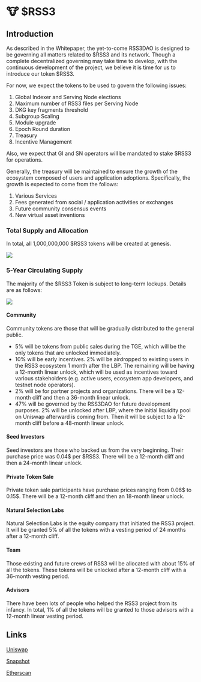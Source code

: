 # 🐮 $RSS3

## Introduction
As described in the Whitepaper, the yet-to-come RSS3DAO is designed to be governing all matters related to $RSS3 and its network. Though a complete decentralized governing may take time to develop, with the continuous development of the project, we believe it is time for us to introduce our token $RSS3.

For now, we expect the tokens to be used to govern the following issues:

1. Global Indexer and Serving Node elections
2. Maximum number of RSS3 files per Serving Node
3. DKG key fragments threshold
4. Subgroup Scaling
5. Module upgrade
6. Epoch Round duration
7. Treasury
8. Incentive Management

Also, we expect that GI and SN operators will be mandated to stake $RSS3 for operations.

Generally, the treasury will be maintained to ensure the growth of the ecosystem composed of
users and application adoptions. Specifically, the growth is expected to come from the follows:

1. Various Services
2. Fees generated from social / application activities or exchanges
3. Future community consensus events
4. New virtual asset inventions

### Total Supply and Allocation

In total, all 1,000,000,000 $RSS3 tokens will be created at genesis. 

![](../images/token/token1.png)

### 5-Year Circulating Supply

The majority of the $RSS3 Token is subject to long-term lockups. Details are as follows:

![](../images/token/token2.png)

#### Community

Community tokens are those that will be gradually distributed to the general public. 

- 5% will be tokens from public sales during the TGE, which will be the only tokens that are unlocked immediately.
- 10% will be early incentives. 2% will be airdropped to existing users in the RSS3 ecosystem 1 month after the LBP. The remaining will be having a 12-month linear unlock, which will be used as incentives toward various stakeholders (e.g. active users, ecosystem app developers, and testnet node operators).
- 2% will be for partner projects and organizations. There will be a 12-month cliff and then a 36-month linear unlock.
- 47% will be governed by the RSS3DAO for future development purposes. 2% will be unlocked after LBP, where the initial liquidity pool on Uniswap afterward is coming from. Then it will be subject to a 12-month cliff before a 48-month linear unlock.

#### Seed Investors

Seed investors are those who backed us from the very beginning. Their purchase price was 0.04$ per $RSS3. There will be a 12-month cliff and then a 24-month linear unlock.

#### Private Token Sale

Private token sale participants have purchase prices ranging from 0.06$ to 0.15$. There will be a 12-month cliff and then an 18-month linear unlock.

#### Natural Selection Labs

Natural Selection Labs is the equity company that initiated the RSS3 project. It will be granted 5% of all the tokens with a vesting period of 24 months after a 12-month cliff.

#### Team

Those existing and future crews of RSS3 will be allocated with about 15% of all the tokens. These tokens will be unlocked after a 12-month cliff with a 36-month vesting period.

#### Advisors

There have been lots of people who helped the RSS3 project from its infancy. In total, 1% of all the tokens will be granted to those advisors with a 12-month linear vesting period.

## Links

[Uniswap](https://app.uniswap.org/#/swap?inputCurrency=0xc98d64da73a6616c42117b582e832812e7b8d57f&chain=mainnet)

[Snapshot](https://snapshot.org/#/rss3.eth)

[Etherscan](https://etherscan.io/token/0xc98d64da73a6616c42117b582e832812e7b8d57f)
